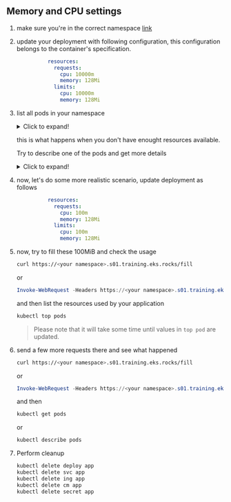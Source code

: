 ## Memory and CPU settings

1. make sure you're in the correct namespace [link](./00_single_pod.md)

2. update your deployment with following configuration, this configuration belongs to the container's specification.

    ```yaml
              resources:
                requests:
                  cpu: 10000m
                  memory: 128Mi
                limits:
                  cpu: 10000m
                  memory: 128Mi
    ```

3. list all pods in your namespace

    <details>
    <summary>Click to expand!</summary>

    ```bash
    kubectl get pods
    ```
    </details>

    this is what happens when you don't have enought resources available.

    Try to describe one of the pods and get more details

    <details>
    <summary>Click to expand!</summary>

    ```bash
    kubectl describe pod <pod name>
    ```
    </details>

4. now, let's do some more realistic scenario, update deployment as follows

    ```yaml
              resources:
                requests:
                  cpu: 100m
                  memory: 128Mi
                limits:
                  cpu: 100m
                  memory: 128Mi
    ```

5. now, try to fill these 100MiB and check the usage

    ```bash
    curl https://<your namespace>.s01.training.eks.rocks/fill
    ```

    or

    ```powershell
    Invoke-WebRequest -Headers https://<your namespace>.s01.training.eks.rocks/fill
    ```

    and then list the resources used by your application

    ```bash
    kubectl top pods
    ```

    > Please note that it will take some time until
    > values in `top pod` are updated.

6. send a few more requests there and see what happened

    ```bash
    curl https://<your namespace>.s01.training.eks.rocks/fill
    ```

    or

    ```powershell
    Invoke-WebRequest -Headers https://<your namespace>.s01.training.eks.rocks/fill
    ```

    and then

    ```bash
    kubectl get pods
    ```

    or

    ```bash
    kubectl describe pods
    ```

7. Perform cleanup

    ```bash
    kubectl delete deploy app
    kubectl delete svc app
    kubectl delete ing app
    kubectl delete cm app
    kubectl delete secret app
    ```
